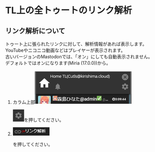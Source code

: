 # TL上の全トゥートのリンク解析

## リンク解析について

トゥート上に張られたリンクに対して、解析情報があれば表示します。  
YouTubeやニコニコ動画などはプレイヤーが表示されます。  
古いバージョンのMastodonでは、「オン」にしても自動表示されません。  
デフォルトではオンになります(Miria (17.0.0))から。  

1. カラム上部![timeline4](/media/timeline4.png)  

   ![timeline8](/media/timeline8.png)を押してください。

2. ![timeline21](/media/timeline21.png)  

   を押してください。

